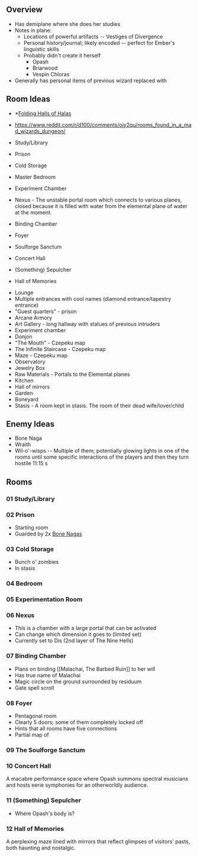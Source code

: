 
## Overview

* Has demiplane where she does her studies
* Notes in plane:
	* Locations of powerful artifacts -- Vestiges of Divergence
	* Personal history/journal; likely encoded -- perfect for Ember's linguistic skills
	* Probably didn't create it herself
		* Opash
		* Briarwood
		* Vespin Chloras
* Generally has personal items of previous wizard replaced with 

## Room Ideas
* *[Folding Halls of Halas](https://criticalrole.miraheze.org/wiki/Folding_Halls_of_Halas#/media/File:Folding_Halls_-_CRA.png)
* https://www.reddit.com/r/d100/comments/ojy2qu/rooms_found_in_a_mad_wizards_dungeon/

* Study/Library
* Prison
* Cold Storage
* Master Bedroom
* Experiment Chamber
* Nexus - The unstable portal room which connects to various planes, closed because it is filled with water from the elemental plane of water at the moment.
* Binding Chamber
* Foyer
* Soulforge Sanctum
* Concert Hall
* (Something) Sepulcher
* Hall of Memories
- Lounge
- Multiple entrances with cool names (diamond entrance/tapestry entrance)
- "Guest quarters" - prison
- Arcane Armory
- Art Gallery - long hallway with statues of previous intruders
- Experiment chamber
- Donjon
- "The Mouth" - Czepeku map
- The Infinite Staircase - Czepeku map
- Maze - Czepeku map
- Observatory
- Jewelry Box
- Raw Materials - Portals to the Elemental planes
- Kitchen
- Hall of mirrors
- Garden
- Boneyard
- Stasis - A room kept in stasis. The room of their dead wife/lover/child

## Enemy Ideas
* Bone Naga
* Wraith
* Wil-o'-wisps -- Multiple of them; potentially glowing lights in one of the rooms until some specific interactions of the players and then they turn hostile
11:15 s

## Rooms

### 01 Study/Library

### 02 Prison

* Starting room
* Guarded by 2x [Bone Nagas](https://www.dndbeyond.com/monsters/17118-bone-naga)

### 03 Cold Storage

* Bunch o' zombies
* In stasis
### 04 Bedroom

### 05 Experimentation Room

### 06 Nexus

* This is a chamber with a large portal that can be activated
* Can change which dimension it goes to (limited set)
* Currently set to Dis (2nd layer of The Nine Hells)

### 07 Binding Chamber
* Plans on binding [[Malachai, The Barbed Ruin]] to her will
* Has true name of Malachai
* Magic circle on the ground surrounded by residuum
* Gate spell scroll

### 08 Foyer

* Pentagonal room
* Clearly 5 doors; some of them completely locked off
* Hints that all rooms have five connections
* Partial map of 

### 09 The Soulforge Sanctum

### 10 Concert Hall

A macabre performance space where Opash summons spectral musicians and hosts eerie symphonies for an otherworldly audience.

### 11 (Something) Sepulcher

* Where Opash's body is?

### 12 Hall of Memories

A perplexing maze lined with mirrors that reflect glimpses of visitors' pasts, both haunting and nostalgic.


